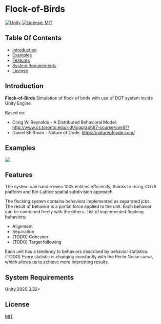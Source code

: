 # Flock-of-Birds
[![Unity](https://img.shields.io/badge/unity-2020.3.32%2B-blue.svg)](https://unity3d.com/get-unity/download) [![License: MIT](https://img.shields.io/badge/License-MIT-yellow.svg)](https://opensource.org/licenses/MIT)

## Table Of Contents

- [Introduction](#introduction)
- [Examples](#examples)
- [Features](#features)
- [System Requirements](#system-requirements)
- [License](#license)

## Introduction <a name="introduction"></a>

**Flock-of-Birds** Simulation of flock of birds with use of DOT system inside Unity Engine.

Based on:
 - Craig W. Reynolds - A Distributed Behavioral Model: http://www.cs.toronto.edu/~dt/siggraph97-course/cwr87/
 - Daniel Shiffman - Nature of Code: https://natureofcode.com/

## Examples <a name="examples"></a>
<img src="https://i.imgur.com/h5XXxMw.gif">

## Features <a name="features"></a>
The system can handle even 100k entities efficiently, thanks to using DOTS platform and Bin-Lattice spatial subdivision approach.

The flocking system contains behaviors implemented as separated jobs. The result of behavior is a partial force applied to the unit. Each behavior can be combined freely with the others. List of implemented flocking behaviors:
- Alignment
- Separation
- (TODO) Cohesion
- (TODO) Target following

Each unit has a tendency to behaviors described by behavior statistics. (TODO) Every statistic is changing constantly with the Perlin Noise curve, which allows us to achieve more interesting results.
## System Requirements <a name="system-requirements"></a>

Unity 2020.3.32+
  
## License <a name="license"></a>
 
[MIT](https://opensource.org/licenses/MIT)
